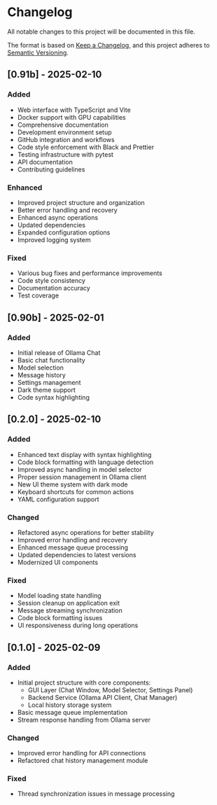 # Changelog

All notable changes to this project will be documented in this file.

The format is based on [Keep a Changelog](https://keepachangelog.com/en/1.0.0/),
and this project adheres to [Semantic Versioning](https://semver.org/spec/v2.0.0.html).

## [0.91b] - 2025-02-10

### Added
- Web interface with TypeScript and Vite
- Docker support with GPU capabilities
- Comprehensive documentation
- Development environment setup
- GitHub integration and workflows
- Code style enforcement with Black and Prettier
- Testing infrastructure with pytest
- API documentation
- Contributing guidelines

### Enhanced
- Improved project structure and organization
- Better error handling and recovery
- Enhanced async operations
- Updated dependencies
- Expanded configuration options
- Improved logging system

### Fixed
- Various bug fixes and performance improvements
- Code style consistency
- Documentation accuracy
- Test coverage

## [0.90b] - 2025-02-01

### Added
- Initial release of Ollama Chat
- Basic chat functionality
- Model selection
- Message history
- Settings management
- Dark theme support
- Code syntax highlighting

## [0.2.0] - 2025-02-10
### Added
- Enhanced text display with syntax highlighting
- Code block formatting with language detection
- Improved async handling in model selector
- Proper session management in Ollama client
- New UI theme system with dark mode
- Keyboard shortcuts for common actions
- YAML configuration support

### Changed
- Refactored async operations for better stability
- Improved error handling and recovery
- Enhanced message queue processing
- Updated dependencies to latest versions
- Modernized UI components

### Fixed
- Model loading state handling
- Session cleanup on application exit
- Message streaming synchronization
- Code block formatting issues
- UI responsiveness during long operations

## [0.1.0] - 2025-02-09
### Added
- Initial project structure with core components:
  - GUI Layer (Chat Window, Model Selector, Settings Panel)
  - Backend Service (Ollama API Client, Chat Manager)
  - Local history storage system
- Basic message queue implementation
- Stream response handling from Ollama server

### Changed
- Improved error handling for API connections
- Refactored chat history management module

### Fixed
- Thread synchronization issues in message processing
